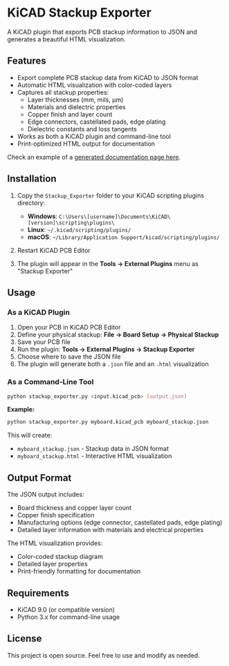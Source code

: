 # KiCAD Stackup Exporter

A KiCAD plugin that exports PCB stackup information to JSON and generates a beautiful HTML visualization.

## Features

- Export complete PCB stackup data from KiCAD to JSON format
- Automatic HTML visualization with color-coded layers
- Captures all stackup properties:
  - Layer thicknesses (mm, mils, μm)
  - Materials and dielectric properties
  - Copper finish and layer count
  - Edge connectors, castellated pads, edge plating
  - Dielectric constants and loss tangents
- Works as both a KiCAD plugin and command-line tool
- Print-optimized HTML output for documentation

Check an example of a [generated documentation page here](https://fred314159265.github.io/kicad-stackup-exporter/example_output/CANchovy_PCB_stackup.html).

## Installation

1. Copy the `Stackup_Exporter` folder to your KiCAD scripting plugins directory:
   - **Windows**: `C:\Users\[username]\Documents\KiCAD\[version]\scripting\plugins\`
   - **Linux**: `~/.kicad/scripting/plugins/`
   - **macOS**: `~/Library/Application Support/kicad/scripting/plugins/`

2. Restart KiCAD PCB Editor

3. The plugin will appear in the **Tools → External Plugins** menu as "Stackup Exporter"

## Usage

### As a KiCAD Plugin

1. Open your PCB in KiCAD PCB Editor
2. Define your physical stackup: **File → Board Setup → Physical Stackup**
3. Save your PCB file
4. Run the plugin: **Tools → External Plugins → Stackup Exporter**
5. Choose where to save the JSON file
6. The plugin will generate both a `.json` file and an `.html` visualization

### As a Command-Line Tool

```bash
python stackup_exporter.py <input.kicad_pcb> [output.json]
```

**Example:**
```bash
python stackup_exporter.py myboard.kicad_pcb myboard_stackup.json
```

This will create:
- `myboard_stackup.json` - Stackup data in JSON format
- `myboard_stackup.html` - Interactive HTML visualization

## Output Format

The JSON output includes:
- Board thickness and copper layer count
- Copper finish specification
- Manufacturing options (edge connector, castellated pads, edge plating)
- Detailed layer information with materials and electrical properties

The HTML visualization provides:
- Color-coded stackup diagram
- Detailed layer properties
- Print-friendly formatting for documentation

## Requirements

- KiCAD 9.0 (or compatible version)
- Python 3.x for command-line usage

## License

This project is open source. Feel free to use and modify as needed.
